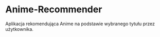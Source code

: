 # Anime-Recommender
Aplikacja rekomendująca Anime na podstawie wybranego tytułu przez użytkownika. 
